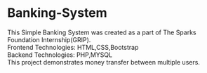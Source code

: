 # Banking-System
This Simple Banking System was created as a part of The Sparks Foundation Internship(GRIP).<br>
Frontend Technologies: HTML,CSS,Bootstrap<br>
Backend Technologies: PHP,MYSQL <br>
This project demonstrates money transfer between multiple users.

